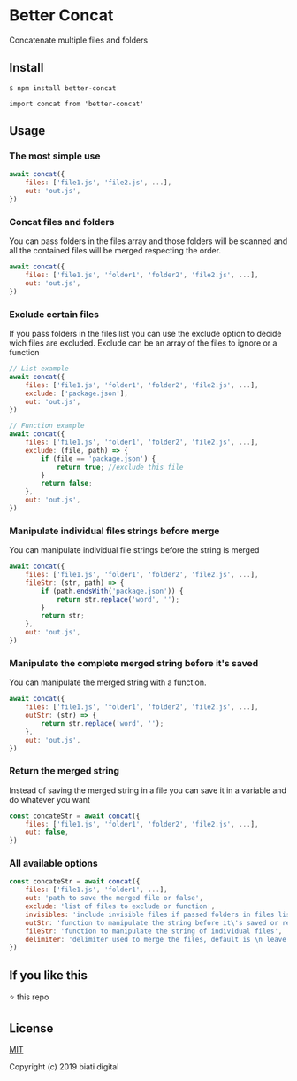 # Better Concat

Concatenate multiple files and folders

## Install
```
$ npm install better-concat
```
```
import concat from 'better-concat'
```

## Usage

### The most simple use
```javascript
await concat({
    files: ['file1.js', 'file2.js', ...],
    out: 'out.js',
})
```

### Concat files and folders
You can pass folders in the files array and those folders will be scanned and all the contained files will be merged respecting the order.
```javascript
await concat({
    files: ['file1.js', 'folder1', 'folder2', 'file2.js', ...],
    out: 'out.js',
})
```

### Exclude certain files
If you pass folders in the files list you can use the exclude option to decide wich files are excluded.
Exclude can be an array of the files to ignore or a function

```javascript
// List example
await concat({
    files: ['file1.js', 'folder1', 'folder2', 'file2.js', ...],
    exclude: ['package.json'],
    out: 'out.js',
})

// Function example
await concat({
    files: ['file1.js', 'folder1', 'folder2', 'file2.js', ...],
    exclude: (file, path) => {
        if (file == 'package.json') {
            return true; //exclude this file
        }
        return false;
    },
    out: 'out.js',
})
```

### Manipulate individual files strings before merge
You can manipulate individual file strings before the string is merged
```javascript
await concat({
    files: ['file1.js', 'folder1', 'folder2', 'file2.js', ...],
    fileStr: (str, path) => {
        if (path.endsWith('package.json')) {
            return str.replace('word', '');
        }
        return str;
    },
    out: 'out.js',
})
```


### Manipulate the complete merged string before it's saved
You can manipulate the merged string with a function.
```javascript
await concat({
    files: ['file1.js', 'folder1', 'folder2', 'file2.js', ...],
    outStr: (str) => {
        return str.replace('word', '');
    },
    out: 'out.js',
})
```

### Return the merged string
Instead of saving the merged string in a file you can save it in a variable and do whatever you want
```javascript
const concateStr = await concat({
    files: ['file1.js', 'folder1', 'folder2', 'file2.js', ...],
    out: false,
})
```

### All available options
```javascript
const concateStr = await concat({
    files: ['file1.js', 'folder1', ...],
    out: 'path to save the merged file or false',
    exclude: 'list of files to exclude or function',
    invisibles: 'include invisible files if passed folders in files list (false by default)',
    outStr: 'function to manipulate the string before it\'s saved or returned',
    fileStr: 'function to manipulate the string of individual files',
    delimiter: 'delimiter used to merge the files, default is \n leave empty to remove all line breaks'
})
```

## If you like this

:star: this repo

## License

[MIT](http://opensource.org/licenses/MIT)

Copyright (c) 2019 biati digital
